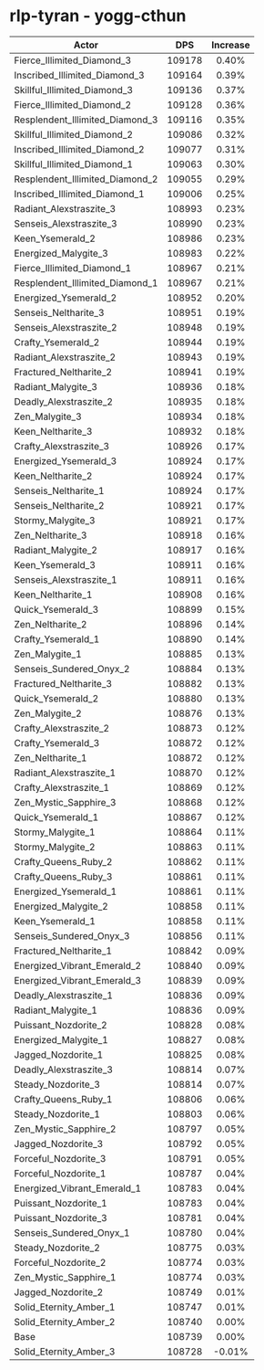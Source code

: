 # rlp-tyran - yogg-cthun
| Actor | DPS | Increase |
|---|:---:|:---:|
|Fierce_Illimited_Diamond_3|109178|0.40%|
|Inscribed_Illimited_Diamond_3|109164|0.39%|
|Skillful_Illimited_Diamond_3|109136|0.37%|
|Fierce_Illimited_Diamond_2|109128|0.36%|
|Resplendent_Illimited_Diamond_3|109116|0.35%|
|Skillful_Illimited_Diamond_2|109086|0.32%|
|Inscribed_Illimited_Diamond_2|109077|0.31%|
|Skillful_Illimited_Diamond_1|109063|0.30%|
|Resplendent_Illimited_Diamond_2|109055|0.29%|
|Inscribed_Illimited_Diamond_1|109006|0.25%|
|Radiant_Alexstraszite_3|108993|0.23%|
|Senseis_Alexstraszite_3|108990|0.23%|
|Keen_Ysemerald_2|108986|0.23%|
|Energized_Malygite_3|108983|0.22%|
|Fierce_Illimited_Diamond_1|108967|0.21%|
|Resplendent_Illimited_Diamond_1|108967|0.21%|
|Energized_Ysemerald_2|108952|0.20%|
|Senseis_Neltharite_3|108951|0.19%|
|Senseis_Alexstraszite_2|108948|0.19%|
|Crafty_Ysemerald_2|108944|0.19%|
|Radiant_Alexstraszite_2|108943|0.19%|
|Fractured_Neltharite_2|108941|0.19%|
|Radiant_Malygite_3|108936|0.18%|
|Deadly_Alexstraszite_2|108935|0.18%|
|Zen_Malygite_3|108934|0.18%|
|Keen_Neltharite_3|108932|0.18%|
|Crafty_Alexstraszite_3|108926|0.17%|
|Energized_Ysemerald_3|108924|0.17%|
|Keen_Neltharite_2|108924|0.17%|
|Senseis_Neltharite_1|108924|0.17%|
|Senseis_Neltharite_2|108921|0.17%|
|Stormy_Malygite_3|108921|0.17%|
|Zen_Neltharite_3|108918|0.16%|
|Radiant_Malygite_2|108917|0.16%|
|Keen_Ysemerald_3|108911|0.16%|
|Senseis_Alexstraszite_1|108911|0.16%|
|Keen_Neltharite_1|108908|0.16%|
|Quick_Ysemerald_3|108899|0.15%|
|Zen_Neltharite_2|108896|0.14%|
|Crafty_Ysemerald_1|108890|0.14%|
|Zen_Malygite_1|108885|0.13%|
|Senseis_Sundered_Onyx_2|108884|0.13%|
|Fractured_Neltharite_3|108882|0.13%|
|Quick_Ysemerald_2|108880|0.13%|
|Zen_Malygite_2|108876|0.13%|
|Crafty_Alexstraszite_2|108873|0.12%|
|Crafty_Ysemerald_3|108872|0.12%|
|Zen_Neltharite_1|108872|0.12%|
|Radiant_Alexstraszite_1|108870|0.12%|
|Crafty_Alexstraszite_1|108869|0.12%|
|Zen_Mystic_Sapphire_3|108868|0.12%|
|Quick_Ysemerald_1|108867|0.12%|
|Stormy_Malygite_1|108864|0.11%|
|Stormy_Malygite_2|108863|0.11%|
|Crafty_Queens_Ruby_2|108862|0.11%|
|Crafty_Queens_Ruby_3|108861|0.11%|
|Energized_Ysemerald_1|108861|0.11%|
|Energized_Malygite_2|108858|0.11%|
|Keen_Ysemerald_1|108858|0.11%|
|Senseis_Sundered_Onyx_3|108856|0.11%|
|Fractured_Neltharite_1|108842|0.09%|
|Energized_Vibrant_Emerald_2|108840|0.09%|
|Energized_Vibrant_Emerald_3|108839|0.09%|
|Deadly_Alexstraszite_1|108836|0.09%|
|Radiant_Malygite_1|108836|0.09%|
|Puissant_Nozdorite_2|108828|0.08%|
|Energized_Malygite_1|108827|0.08%|
|Jagged_Nozdorite_1|108825|0.08%|
|Deadly_Alexstraszite_3|108814|0.07%|
|Steady_Nozdorite_3|108814|0.07%|
|Crafty_Queens_Ruby_1|108806|0.06%|
|Steady_Nozdorite_1|108803|0.06%|
|Zen_Mystic_Sapphire_2|108797|0.05%|
|Jagged_Nozdorite_3|108792|0.05%|
|Forceful_Nozdorite_3|108791|0.05%|
|Forceful_Nozdorite_1|108787|0.04%|
|Energized_Vibrant_Emerald_1|108783|0.04%|
|Puissant_Nozdorite_1|108783|0.04%|
|Puissant_Nozdorite_3|108781|0.04%|
|Senseis_Sundered_Onyx_1|108780|0.04%|
|Steady_Nozdorite_2|108775|0.03%|
|Forceful_Nozdorite_2|108774|0.03%|
|Zen_Mystic_Sapphire_1|108774|0.03%|
|Jagged_Nozdorite_2|108749|0.01%|
|Solid_Eternity_Amber_1|108747|0.01%|
|Solid_Eternity_Amber_2|108740|0.00%|
|Base|108739|0.00%|
|Solid_Eternity_Amber_3|108728|-0.01%|
